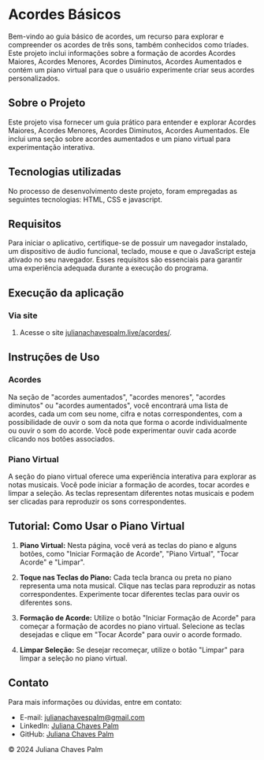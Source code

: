 # Acordes Básicos

Bem-vindo ao guia básico de acordes, um recurso para explorar e compreender os acordes de três sons, também conhecidos como tríades. Este projeto inclui informações sobre a formação de acordes Acordes Maiores, Acordes Menores, Acordes Diminutos, Acordes Aumentados e contém um piano virtual para que o usuário experimente criar seus acordes personalizados.

## Sobre o Projeto
Este projeto visa fornecer um guia prático para entender e explorar Acordes Maiores, Acordes Menores, Acordes Diminutos, Acordes Aumentados. Ele inclui uma seção sobre acordes aumentados e um piano virtual para experimentação interativa.

## Tecnologias utilizadas
No processo de desenvolvimento deste projeto, foram empregadas as seguintes tecnologias: HTML, CSS e javascript.

## Requisitos
Para iniciar o aplicativo, certifique-se de possuir um navegador instalado, um dispositivo de áudio funcional, teclado, mouse e que o JavaScript esteja ativado no seu navegador. Esses requisitos são essenciais para garantir uma experiência adequada durante a execução do programa.

## Execução da aplicação
### Via site
1. Acesse o site [julianachavespalm.live/acordes/](julianachavespalm.github.io/acordes/).

## Instruções de Uso

### Acordes
Na seção de "acordes aumentados", "acordes menores", "acordes diminutos" ou "acordes aumentados", você encontrará uma lista de acordes, cada um com seu nome, cifra e notas correspondentes, com a possibilidade de ouvir o som da nota que forma o acorde individualmente ou ouvir o som do acorde. Você pode experimentar ouvir cada acorde clicando nos botões associados.

### Piano Virtual
A seção do piano virtual oferece uma experiência interativa para explorar as notas musicais. Você pode iniciar a formação de acordes, tocar acordes e limpar a seleção. As teclas representam diferentes notas musicais e podem ser clicadas para reproduzir os sons correspondentes.

## Tutorial: Como Usar o Piano Virtual
1. **Piano Virtual:** Nesta página, você verá as teclas do piano e alguns botões, como "Iniciar Formação de Acorde", "Piano Virtual", "Tocar Acorde" e "Limpar".
   
2. **Toque nas Teclas do Piano:** Cada tecla branca ou preta no piano representa uma nota musical. Clique nas teclas para reproduzir as notas correspondentes. Experimente tocar diferentes teclas para ouvir os diferentes sons.

3. **Formação de Acorde:** Utilize o botão "Iniciar Formação de Acorde" para começar a formação de acordes no piano virtual. Selecione as teclas desejadas e clique em "Tocar Acorde" para ouvir o acorde formado.

4. **Limpar Seleção:** Se desejar recomeçar, utilize o botão "Limpar" para limpar a seleção no piano virtual.

## Contato
Para mais informações ou dúvidas, entre em contato:
- E-mail: [julianachavespalm@gmail.com](mailto:julianachavespalm@gmail.com)
- LinkedIn: [Juliana Chaves Palm](https://www.linkedin.com/in/julianachavespalm)
- GitHub: [Juliana Chaves Palm](https://www.github.com/julianachavespalm)

© 2024 Juliana Chaves Palm

